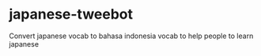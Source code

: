 # japanese-tweebot
Convert japanese vocab to bahasa indonesia vocab to help people to learn japanese
